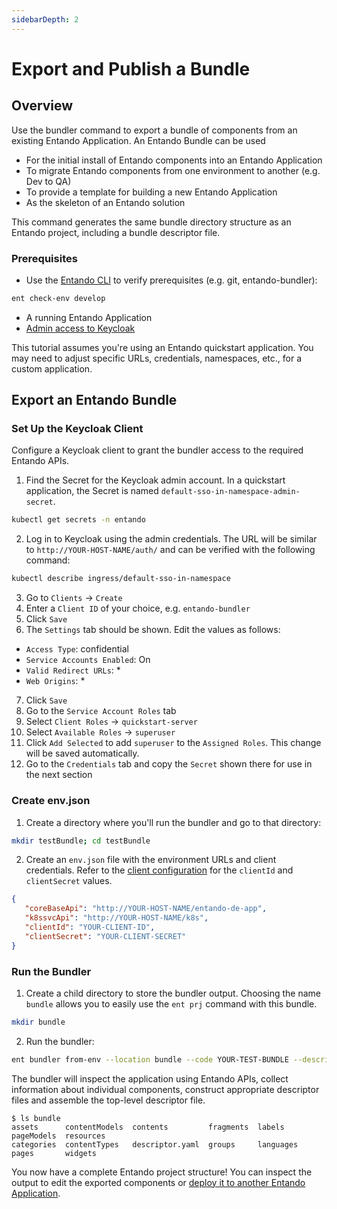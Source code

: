 ```yaml
---
sidebarDepth: 2
---
```

# Export and Publish a Bundle

## Overview
Use the bundler command to export a bundle of components from an existing Entando Application. An Entando Bundle can be used 
- For the initial install of Entando components into an Entando Application
- To migrate Entando components from one environment to another (e.g. Dev to QA)
- To provide a template for building a new Entando Application
- As the skeleton of an Entando solution

This command generates the same bundle directory structure as an Entando project, including a bundle descriptor file.

### Prerequisites
* Use the [Entando CLI](../../../docs/reference/entando-cli.md#check-the-environment) to verify prerequisites (e.g. git, entando-bundler): 
``` sh
ent check-env develop 
```
* A running Entando Application
* [Admin access to Keycloak](../../../docs/consume/identity-management.md#logging-into-your-keycloak-instance)

This tutorial assumes you're using an Entando quickstart application. You may need to adjust specific URLs, credentials, namespaces, etc., for a custom application.

## Export an Entando Bundle

### Set Up the Keycloak Client
Configure a Keycloak client to grant the bundler access to the required Entando APIs.

1. Find the Secret for the Keycloak admin account. In a quickstart application, the Secret is named `default-sso-in-namespace-admin-secret`.
``` sh
kubectl get secrets -n entando 
```

2. Log in to Keycloak using the admin credentials. The URL will be similar to `http://YOUR-HOST-NAME/auth/` and can be verified with the following command:
``` sh
kubectl describe ingress/default-sso-in-namespace
```

3. Go to `Clients` → `Create`
4. Enter a `Client ID` of your choice, e.g. `entando-bundler`
5. Click `Save`
6. The `Settings` tab should be shown. Edit the values as follows:
* `Access Type`: confidential
* `Service Accounts Enabled`: On
* `Valid Redirect URLs`: *
* `Web Origins`: *

7. Click `Save`
8. Go to the `Service Account Roles` tab
9. Select `Client Roles` → `quickstart-server`
10. Select `Available Roles` → `superuser`
11. Click `Add Selected` to add `superuser` to the `Assigned Roles`. This change will be saved automatically. 
12. Go to the `Credentials` tab and copy the `Secret` shown there for use in the next section
 
### Create env.json
1. Create a directory where you'll run the bundler and go to that directory:
```sh
mkdir testBundle; cd testBundle
```
2. Create an `env.json` file with the environment URLs and client credentials. Refer to the [client configuration](#set-up-the-keycloak-client) for the `clientId` and `clientSecret` values.

``` json
{
   "coreBaseApi": "http://YOUR-HOST-NAME/entando-de-app",
   "k8ssvcApi": "http://YOUR-HOST-NAME/k8s",
   "clientId": "YOUR-CLIENT-ID",
   "clientSecret": "YOUR-CLIENT-SECRET"
}
```

### Run the Bundler
1. Create a child directory to store the bundler output. Choosing the name `bundle` allows you to easily use the `ent prj` command with this bundle.
``` sh
mkdir bundle
```
2. Run the bundler:
``` sh
ent bundler from-env --location bundle --code YOUR-TEST-BUNDLE --description “Your Test Bundle”
```
The bundler will inspect the application using Entando APIs, collect information about individual components, construct appropriate descriptor files and assemble the top-level descriptor file.

``` 
$ ls bundle
assets      contentModels  contents         fragments  labels     pageModels  resources
categories  contentTypes   descriptor.yaml  groups     languages  pages       widgets
```

You now have a complete Entando project structure! You can inspect the output to edit the exported components or [deploy it to another Entando Application](./publish-simple-bundle.md#publish-the-bundle).
